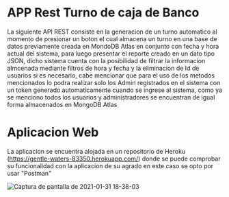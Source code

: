 # APP Rest Turno de caja de Banco
La siguiente API REST consiste en la generacion de un turno automatico al momento de presionar un
boton el cual almacena un turno en una base de datos previamente creada en MondoDB Atlas en conjunto con 
fecha y hora actual del sistema, para luego presentar el reporte creado en un dato tipo JSON, dicho
sistema cuenta con la posibilidad de filtrar la informacion almcenada mediante filtros de hora y fecha
y la eliminacion de Id de usuarios si es necesario, cabe mencionar que para el uso de los metodos mencionados
lo podra realizar solo los Admin registrados en el sistema con un token generado automaticamente cuando se ingrese al
sistema, como ya se menciono todos los usuarios y administradores se encuentran de igual forma almacenados en MongoDB Atlas

 
# Aplicacion Web

La aplicacion se encuentra alojada en un repositorio de Heroku (https://gentle-waters-83350.herokuapp.com/) donde se puede comprobar su funcionalidad con la aplicacion de su agrado en este caso se opto por usar "Postman"

![Captura de pantalla de 2021-01-31 18-38-03](https://user-images.githubusercontent.com/70551518/106401693-7b31dc00-63f3-11eb-9027-eb8b10cd74de.png)

